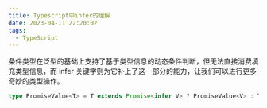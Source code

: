 ```yaml
---
title: Typescript中infer的理解
date: 2023-04-11 22:20:02
tags:
  - TypeScript
---
```


条件类型在泛型的基础上支持了基于类型信息的动态条件判断，但无法直接消费填充类型信息，而 infer 关键字则为它补上了这一部分的能力，让我们可以进行更多奇妙的类型操作。

```TypeScript
type PromiseValue<T> = T extends Promise<infer V> ? PromiseValue<V> : T;
```
